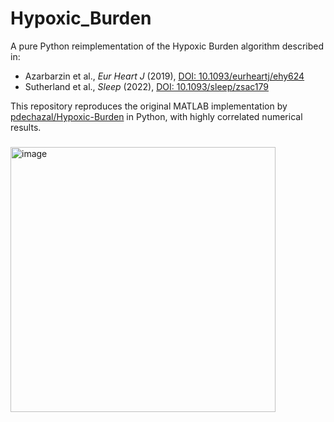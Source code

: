 # Hypoxic_Burden

A pure Python reimplementation of the Hypoxic Burden algorithm described in:

- Azarbarzin et al., *Eur Heart J* (2019), [DOI: 10.1093/eurheartj/ehy624](https://doi.org/10.1093/eurheartj/ehy624)
- Sutherland et al., *Sleep* (2022), [DOI: 10.1093/sleep/zsac179](https://doi.org/10.1093/sleep/zsac179)

This repository reproduces the original MATLAB implementation by [pdechazal/Hypoxic-Burden](https://github.com/pdechazal/Hypoxic-Burden) in Python, with highly correlated numerical results.

###

<img width="424" height="424" alt="image" src="https://github.com/user-attachments/assets/2e1ad758-8689-490d-a431-a98ccea81d73" />



